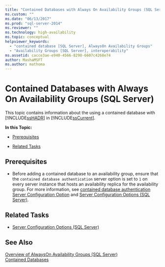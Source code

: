 ```yaml
---
title: "Contained Databases with Always On Availability Groups (SQL Server) | Microsoft Docs"
ms.custom: ""
ms.date: "06/13/2017"
ms.prod: "sql-server-2014"
ms.reviewer: ""
ms.technology: high-availability
ms.topic: conceptual
helpviewer_keywords: 
  - "contained database [SQL Server], AlwaysOn Availability Groups"
  - "Availability Groups [SQL Server], interoperability"
ms.assetid: cacce3ae-e940-4566-8298-6607c4268e74
author: MashaMSFT
ms.author: mathoma
---
```

# Contained Databases with Always On Availability Groups (SQL Server)
  This topic contains information about the using a contained database with [!INCLUDE[ssHADR](../../../includes/sshadr-md.md)] in [!INCLUDE[ssCurrent](../../../includes/sscurrent-md.md)].  
  
 **In this Topic:**  
  
-   [Prerequisites](#Prerequisites)  
  
-   [Related Tasks](#RelatedTasks)  
  
##  <a name="Prerequisites"></a> Prerequisites  
  
-   Before adding a contained database to an availability group, ensure that the `contained database authentication` server option is set to `1` on every server instance that hosts an availability replica for the availability group. For more information, see [contained database authentication Server Configuration Option](../../configure-windows/contained-database-authentication-server-configuration-option.md) and [Server Configuration Options &#40;SQL Server&#41;](../../configure-windows/server-configuration-options-sql-server.md).  
  
##  <a name="RelatedTasks"></a> Related Tasks  
  
-   [Server Configuration Options &#40;SQL Server&#41;](../../configure-windows/server-configuration-options-sql-server.md)  
  
## See Also  
 [Overview of AlwaysOn Availability Groups &#40;SQL Server&#41;](overview-of-always-on-availability-groups-sql-server.md)   
 [Contained Databases](../../../relational-databases/databases/contained-databases.md)  
  
  
